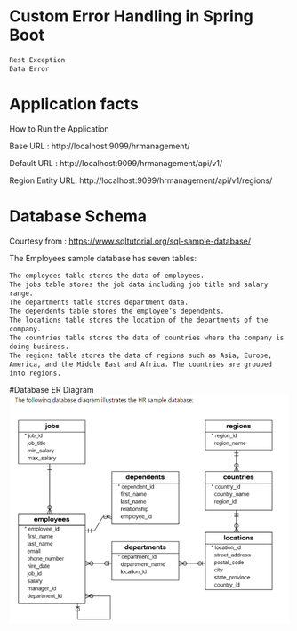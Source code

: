 # Custom Error Handling in Spring Boot
    Rest Exception
    Data Error
# Application facts
How to Run the Application
    
Base URL : http://localhost:9099/hrmanagement/

Default URL : http://localhost:9099/hrmanagement/api/v1/

Region Entity URL: http://localhost:9099/hrmanagement/api/v1/regions/
    
# Database Schema 
Courtesy from : https://www.sqltutorial.org/sql-sample-database/

The Employees sample database has seven tables:

    The employees table stores the data of employees.
    The jobs table stores the job data including job title and salary range.
    The departments table stores department data.
    The dependents table stores the employee’s dependents.
    The locations table stores the location of the departments of the company.
    The countries table stores the data of countries where the company is doing business.
    The regions table stores the data of regions such as Asia, Europe, America, and the Middle East and Africa. The countries are grouped into regions.
#Database  ER Diagram
![image](./readme/images/employee-schema.png)